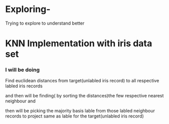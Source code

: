# Exploring-
Trying to explore to understand better

# KNN Implementation  with iris data set
### I will be doing 

Find euclidean distances from target(unlabled iris record) to all respective labled iris records

and then will be finding( by sorting the distances)the few respective nearest neighbour and 

then will be picking the majority basis lable from those labled neighbour records to project same as lable for the
target(unlabled iris record)
